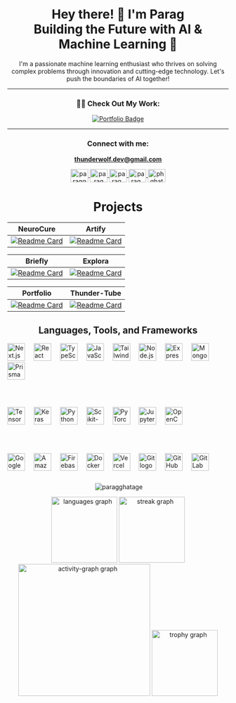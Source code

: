 <h1 align="center">Hey there! 👋 I'm Parag<br>Building the Future with AI & Machine Learning 🚀</h1>

<p align="center">I'm a passionate machine learning enthusiast who thrives on solving complex problems through innovation and cutting-edge technology. Let's push the boundaries of AI together!</p>

---

<h3 align="center">👨‍💻 Check Out My Work:</h3>
<p align="center">
  <a href="https://paragghatage.com" target="_blank">
    <img src="https://img.shields.io/badge/Portfolio-%23FFA500.svg?&style=for-the-badge&logo=web&logoColor=white" alt="Portfolio Badge" />
  </a>
</p>

---



<h3 align="center">Connect with me:</h3>

<p align="center">
  <a href="mailto:thunderwolf.dev@gmail.com" target="blank"><strong>thunderwolf.dev@gmail.com</strong></a>
</p>

<p align="center">
  <a href="https://x.com/PARAG_GHATAGE" target="blank">
    <img align="center" src="https://raw.githubusercontent.com/rahuldkjain/github-profile-readme-generator/master/src/images/icons/Social/twitter.svg" alt="paragghatage" height="30" width="40" />
  </a>
  <a href="https://www.linkedin.com/in/parag-ghatage-09685a314/" target="blank">
    <img align="center" src="https://raw.githubusercontent.com/rahuldkjain/github-profile-readme-generator/master/src/images/icons/Social/linked-in-alt.svg" alt="parag ghatage" height="30" width="40" />
  </a>
  <a href="https://www.kaggle.com/paragghatage" target="blank">
    <img align="center" src="https://raw.githubusercontent.com/rahuldkjain/github-profile-readme-generator/master/src/images/icons/Social/kaggle.svg" alt="parag_ghatage_35" height="30" width="40" />
  </a>
  <a href="https://instagram.com/parag_ghatage_35" target="blank">
    <img align="center" src="https://raw.githubusercontent.com/rahuldkjain/github-profile-readme-generator/master/src/images/icons/Social/instagram.svg" alt="parag_ghatage_35" height="30" width="40" />
  </a>
  <a href="https://leetcode.com/u/phghatage1/" target="blank">
    <img align="center" src="https://raw.githubusercontent.com/rahuldkjain/github-profile-readme-generator/master/src/images/icons/Social/leet-code.svg" alt="phghatage1" height="30" width="40" />
  </a>
</p>



<h1 align="center">Projects</h1>

|                       NeuroCure                       |                   Artify                       |
| --------------------------------------------------- | --------------------------------------------------- |
| [![Readme Card](https://github-readme-stats.vercel.app/api/pin/?username=ParagGhatage&repo=NeuroCure&theme=ambient_gradient)](https://neuro-cure-frontend.vercel.app) | [![Readme Card](https://github-readme-stats.vercel.app/api/pin/?username=ParagGhatage&repo=Artify&theme=ambient_gradient)](https://artify-art-three.vercel.app) |

|                       Briefly                       |                  Explora                   |
| --------------------------------------------------- | --------------------------------------------------- |
| [![Readme Card](https://github-readme-stats.vercel.app/api/pin/?username=ParagGhatage&repo=Briefly&theme=ambient_gradient)](https://briefly-law.vercel.app/) | [![Readme Card](https://github-readme-stats.vercel.app/api/pin/?username=ParagGhatage&repo=Explora&theme=ambient_gradient)](https://explora.cyou) |

|                       Portfolio                       |                  Thunder-Tube                   |
| --------------------------------------------------- | --------------------------------------------------- |
| [![Readme Card](https://github-readme-stats.vercel.app/api/pin/?username=ParagGhatage&repo=Portfolio&theme=ambient_gradient)](https://paragghatage.com) | [![Readme Card](https://github-readme-stats.vercel.app/api/pin/?username=ParagGhatage&repo=Thunder-Tube&theme=ambient_gradient)](https://thunder-tube.vercel.app/) |

<h2 align="center">Languages, Tools, and Frameworks</h2>

<div align="left">
  <!-- Full Stack Development -->
  <img src="https://skillicons.dev/icons?i=nextjs" height="40" alt="Next.js logo" />
  <img width="12" />
  <img src="https://skillicons.dev/icons?i=react" height="40" alt="React logo" />
  <img width="12" />
  <img src="https://skillicons.dev/icons?i=ts" height="40" alt="TypeScript logo" />
  <img width="12" />
  <img src="https://skillicons.dev/icons?i=js" height="40" alt="JavaScript logo" />
  <img width="12" />
  <img src="https://skillicons.dev/icons?i=tailwind" height="40" alt="TailwindCSS logo" />
  <img width="12" />
  <img src="https://skillicons.dev/icons?i=nodejs" height="40" alt="Node.js logo" />
  <img width="12" />
  <img src="https://skillicons.dev/icons?i=express" height="40" alt="Express.js logo" />
  <img width="12" />
  <img src="https://skillicons.dev/icons?i=mongodb" height="40" alt="MongoDB logo" />
  <img width="12" />
  <img src="https://skillicons.dev/icons?i=prisma" height="40" alt="Prisma logo" />

  <br/><br/>

  <!-- Machine Learning & Deep Learning -->
  <img src="https://skillicons.dev/icons?i=tensorflow" height="40" alt="TensorFlow logo" />
  <img width="12" />
  <img src="https://skillicons.dev/icons?i=keras" height="40" alt="Keras logo" />
  <img width="12" />
  <img src="https://skillicons.dev/icons?i=py" height="40" alt="Python logo" />
  <img width="12" />
  <img src="https://skillicons.dev/icons?i=scikit" height="40" alt="Scikit-learn logo" />
  <img width="12" />
  <img src="https://skillicons.dev/icons?i=pytorch" height="40" alt="PyTorch logo" />
  <img width="12" />
  <img src="https://skillicons.dev/icons?i=jupyter" height="40" alt="Jupyter logo" />
  <img width="12" />
  <img src="https://skillicons.dev/icons?i=opencv" height="40" alt="OpenCV logo" />

  <br/><br/>

  <!-- Cloud & DevOps -->
  <img src="https://skillicons.dev/icons?i=gcp" height="40" alt="Google Cloud logo" />
  <img width="12" />
  <img src="https://skillicons.dev/icons?i=aws" height="40" alt="Amazon Web Services logo" />
  <img width="12" />
  <img src="https://skillicons.dev/icons?i=firebase" height="40" alt="Firebase logo" />
  <img width="12" />
  <img src="https://skillicons.dev/icons?i=docker" height="40" alt="Docker logo" />
  <img width="12" />
  <img src="https://skillicons.dev/icons?i=vercel" height="40" alt="Vercel logo" />
  <img width="12" />
  <img src="https://skillicons.dev/icons?i=git" height="40" alt="Git logo" />
  <img width="12" />
  <img src="https://skillicons.dev/icons?i=github" height="40" alt="GitHub logo" />
  <img width="12" />
  <img src="https://skillicons.dev/icons?i=gitlab" height="40" alt="GitLab logo" />
</div>

###

<div align="center">
 
  <p>&nbsp;<img align="center" src="https://github-readme-stats.vercel.app/api?username=paragghatage&show_icons=true&locale=en" alt="paragghatage" /></p>
  <img src="https://github-readme-stats.vercel.app/api/top-langs?username=ParagGhatage&locale=en&hide_title=false&layout=compact&card_width=320&langs_count=4&theme=highcontrast&hide_border=false&order=2" height="150" alt="languages graph"  />
  <img src="https://streak-stats.demolab.com?user=ParagGhatage&locale=en&mode=weekly&theme=highcontrast&hide_border=false&border_radius=5&date_format=n/j%5B/Y%5D&order=3" height="150" alt="streak graph"  />
<img src="https://github-readme-activity-graph.vercel.app/graph?username=ParagGhatage&radius=16&theme=redical&area=true&order=5&custom_title=My%20contributions&hide_border=false&hide_title=false" height="300" alt="activity-graph graph"  />
  <img src="https://github-profile-trophy.vercel.app?username=ParagGhatage&theme=dark_lover&row=1&margin-w=10&margin-h=0&no-bg=false&no-frame=true&order=4" height="150" alt="trophy graph"  />
 
</div>

###
